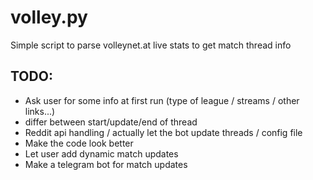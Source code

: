 # volley.py
Simple script to parse volleynet.at live stats to get match thread info

## TODO: 
* Ask user for some info at first run (type of league / streams / other links...)
* differ between start/update/end of thread
* Reddit api handling / actually let the bot update threads / config file
* Make the code look better
* Let user add dynamic match updates
* Make a telegram bot for match updates
